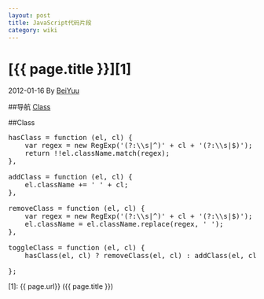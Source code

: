 ```yaml
---
layout: post
title: JavaScript代码片段
category: wiki 
---
```

# [{{ page.title }}][1]
2012-01-16 By [BeiYuu][]

##导航
[Class](#class)

##Class
<a name="class" href="#"></a>

<pre class="prettyprint">
hasClass = function (el, cl) {
    var regex = new RegExp('(?:\\s|^)' + cl + '(?:\\s|$)');
    return !!el.className.match(regex);
},

addClass = function (el, cl) {
    el.className += ' ' + cl;
},

removeClass = function (el, cl) {
    var regex = new RegExp('(?:\\s|^)' + cl + '(?:\\s|$)');
    el.className = el.className.replace(regex, ' ');
},

toggleClass = function (el, cl) {
    hasClass(el, cl) ? removeClass(el, cl) : addClass(el, cl);

};
</pre>


[BeiYuu]:    http://beiyuu.com  "BeiYuu"
[1]:    {{ page.url}}  ({{ page.title }})
